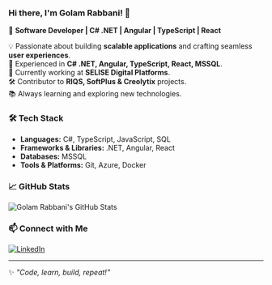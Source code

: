 ### Hi there, I'm Golam Rabbani! 👋  

🚀 **Software Developer | C# .NET | Angular | TypeScript | React**  

💡 Passionate about building **scalable applications** and crafting seamless **user experiences**.  
🔹 Experienced in **C# .NET, Angular, TypeScript, React, MSSQL**.  
💼 Currently working at **SELISE Digital Platforms**.  
🛠 Contributor to **RIQS, SoftPlus & Creolytix** projects.  
📚 Always learning and exploring new technologies.  

### 🛠 Tech Stack  
- **Languages:** C#, TypeScript, JavaScript, SQL  
- **Frameworks & Libraries:** .NET, Angular, React  
- **Databases:** MSSQL  
- **Tools & Platforms:** Git, Azure, Docker  

### 📈 GitHub Stats  
![Golam Rabbani's GitHub Stats](https://github-readme-stats.vercel.app/api?username=your-github-username&show_icons=true&theme=radical)  

### 📫 Connect with Me  
[![LinkedIn](https://img.shields.io/badge/LinkedIn-Golam%20Rabbani-blue?style=flat&logo=linkedin)](https://www.linkedin.com/in/golam~rabbani)  

---

✨ *"Code, learn, build, repeat!"*  
